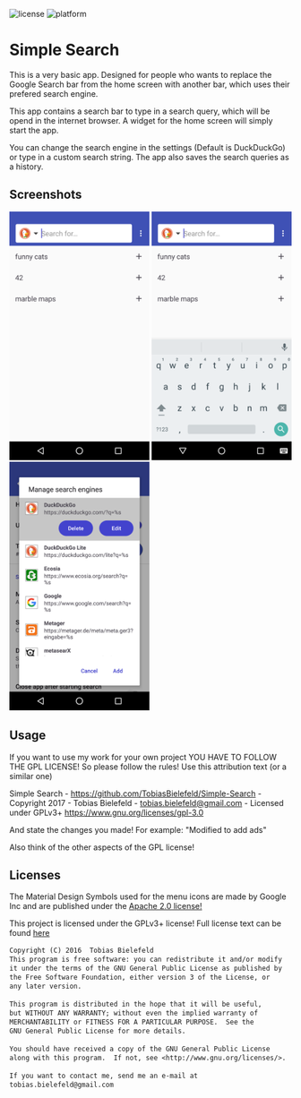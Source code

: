 ![license](http://img.shields.io/badge/license-GPLv3+-brightgreen.svg)
![platform](http://img.shields.io/badge/platform-Android-blue.svg)

# Simple Search
This is a very basic app. Designed for people who wants to replace the Google Search bar from the home screen with another bar, which uses their prefered search engine. 

This app contains a search bar to type in a search query, which will be opend in the internet browser. A widget for the home screen will simply start the app.

You can change the search engine in the settings (Default is DuckDuckGo) or type in a custom search string. The app also saves the search queries as a history.

## Screenshots
<img src="https://github.com/TobiasBielefeld/Simple-Search/blob/master/pictures/screenshot_1.png" width=250 height=444> <img src="https://github.com/TobiasBielefeld/Simple-Search/blob/master/pictures/screenshot_2.png" width=250 height=444> <img src="https://github.com/TobiasBielefeld/Simple-Search/blob/master/pictures/screenshot_3.png" width=250 height=444>

## Usage
If you want to use my work for your own project YOU HAVE TO FOLLOW THE GPL LICENSE! So please follow the rules! Use this attribution text (or a similar one)

Simple Search - https://github.com/TobiasBielefeld/Simple-Search -
Copyright 2017 - Tobias Bielefeld - tobias.bielefeld@gmail.com -
Licensed under GPLv3+ https://www.gnu.org/licenses/gpl-3.0

And state the changes you made! For example: "Modified to add ads"

Also think of the other aspects of the GPL license!

## Licenses

The Material Design Symbols used for the menu icons are made by Google Inc and are published under the [Apache 2.0 license!](https://www.apache.org/licenses/LICENSE-2.0.txt)


This project is licensed under the GPLv3+ license! Full license text can be found [here](./LICENSE.txt)

```
Copyright (C) 2016  Tobias Bielefeld
This program is free software: you can redistribute it and/or modify
it under the terms of the GNU General Public License as published by
the Free Software Foundation, either version 3 of the License, or
any later version.

This program is distributed in the hope that it will be useful,
but WITHOUT ANY WARRANTY; without even the implied warranty of
MERCHANTABILITY or FITNESS FOR A PARTICULAR PURPOSE.  See the
GNU General Public License for more details.

You should have received a copy of the GNU General Public License
along with this program.  If not, see <http://www.gnu.org/licenses/>.

If you want to contact me, send me an e-mail at tobias.bielefeld@gmail.com
```
